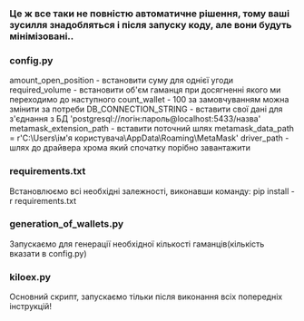 ### Це ж все таки не повністю автоматичне рішення, тому ваші зусилля знадобляться і після запуску коду, але вони будуть мінімізовані..


### config.py
amount_open_position - встановити суму для однієї угоди 
required_volume - встановити об'єм гаманця при досягненні якого ми переходимо до наступного
count_wallet - 100 за замовчуванням можна змінити за потреби 
DB_CONNECTION_STRING - вставити свої дані для з'єднання з БД 'postgresql://логін:пароль@localhost:5433/назва'
metamask_extension_path - вставити поточний шлях
metamask_data_path = r'C:\Users\ім'я користувача\AppData\Roaming\MetaMask'
driver_path - шлях до драйвера хрома який спочатку порібно завантажити 

### requirements.txt
Встановлюємо всі необхідні залежності, виконавши команду: pip install -r requirements.txt


### generation_of_wallets.py
Запускаємо для генерації необхідної кількості гаманців(кількість вказати в config.py)


### kiloex.py
Основний скрипт, запускаємо тільки після виконання всіх попередніх інструкцій!


